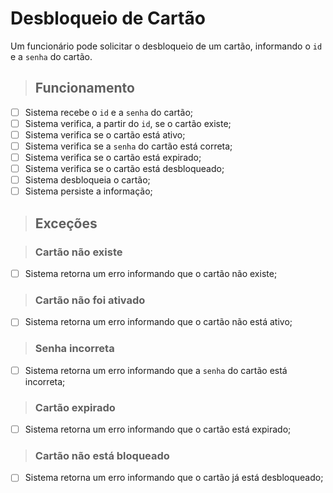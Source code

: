 # Desbloqueio de Cartão

Um funcionário pode solicitar o desbloqueio de um cartão, informando o `id` e a `senha` do cartão.

> ## Funcionamento

- [ ] Sistema recebe o `id` e a `senha` do cartão;
- [ ] Sistema verifica, a partir do `id`, se o cartão existe;
- [ ] Sistema verifica se o cartão está ativo;
- [ ] Sistema verifica se a `senha` do cartão está correta;
- [ ] Sistema verifica se o cartão está expirado;
- [ ] Sistema verifica se o cartão está desbloqueado;
- [ ] Sistema desbloqueia o cartão;
- [ ] Sistema persiste a informação;

> ## Exceções

> ### Cartão não existe

- [ ] Sistema retorna um erro informando que o cartão não existe;

> ### Cartão não foi ativado

- [ ] Sistema retorna um erro informando que o cartão não está ativo;

> ### Senha incorreta

- [ ] Sistema retorna um erro informando que a `senha` do cartão está incorreta;

> ### Cartão expirado

- [ ] Sistema retorna um erro informando que o cartão está expirado;

> ### Cartão não está bloqueado

- [ ] Sistema retorna um erro informando que o cartão já está desbloqueado;
